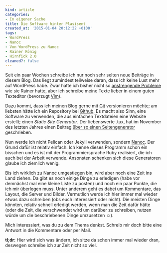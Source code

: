 ```yaml
---
kind: article
categories:
- In eigener Sache
title: Die Software hinter Plasisent
created_at: '2015-01-04 20:12:22 +0100'
tags:
- WordPress
- Nanoc
- Von WordPress zu Nanoc
- Rainer König
- Hirnfick 2.0
cleaned?: false
---
```


Seit ein paar Wochen schreibe ich nur noch sehr selten neue Beiträge in
diesem Blog. Das liegt zumindest teilweise daran, dass ich keine Lust
mehr auf WordPress habe. Zwar hatte ich bisher nicht so [anstrengende
Probleme](http://koenig-haunstetten.de/2014/12/21/reset/) wie sie Rainer
hatte, aber ich schreibe meine Texte lieber in einem guten Texteditor
(bevorzugt [Vim](http://vim.org/)).

Dazu kommt, dass ich meinen Blog gerne mit [Git](http://git-scm.com)
versionieren möchte; am liebsten hätte ich ein Repository bei
[Github](https://github.com). Es macht also Sinn, eine Software zu
verwenden, die aus einfachen Textdateien eine Website erstellt; einen
*Static Site Generator*. Der liebenswerte .tux, hat im November des
letzten Jahres einen Beitrag [über so einen
Seitengenerator](https://tuxproject.de/blog/2014/11/ins-internet-schreiben-mit-pelican/)
geschrieben.

Nun werde ich nicht Pelican oder Jekyll verwenden, sondern
[Nanoc](https://nanoc.ws/). Der Grund dafür ist relativ einfach. Ich
kenne dieses Programm schon ein bisschen und es ist mit der
Programmier­sprache Ruby realisiert, die ich auch bei der Arbeit
verwende. Ansonsten schenken sich diese Generatoren glaube ich ziemlich
wenig.

Bis ich wirklich zu Nanoc umgestiegen bin, wird aber noch eine Zeit ins
Land ziehen. Da gibt es noch einige Dinge zu erledigen (habe vor
demnächst mal eine kleine Liste zu posten) und noch ein paar Punkte, die
ich mir überlegen muss. Unter anderem geht es dabei um Kommentare, das
Layout, die Server und Bilder. Vermutlich werde ich hier immer mal
wieder etwas dazu schreiben (obs euch interessiert oder nicht). Die
meisten Dinge könnten, relativ schnell erledigt werden, wenn man die
Zeit dafür hätte (oder die Zeit, die verschwendet wird um darüber zu
schreiben, nutzen würde um die beschriebenen Dinge um­zu­setzen ☺).

Mich interessiert, was du zu dem Thema denkst. Schreib mir doch bitte
eine Antwort in die Kommentare oder per Mail.

**tl;dr:** Hier wird sich was ändern, ich sitze da schon immer mal
wieder dran, deswegen schreibe ich zur Zeit nicht so viel.
